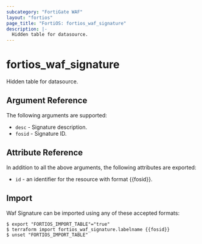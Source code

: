 ```yaml
---
subcategory: "FortiGate WAF"
layout: "fortios"
page_title: "FortiOS: fortios_waf_signature"
description: |-
  Hidden table for datasource.
---
```


# fortios_waf_signature
Hidden table for datasource.

## Argument Reference

The following arguments are supported:

* `desc` - Signature description.
* `fosid` - Signature ID.


## Attribute Reference

In addition to all the above arguments, the following attributes are exported:
* `id` - an identifier for the resource with format {{fosid}}.

## Import

Waf Signature can be imported using any of these accepted formats:
```
$ export "FORTIOS_IMPORT_TABLE"="true"
$ terraform import fortios_waf_signature.labelname {{fosid}}
$ unset "FORTIOS_IMPORT_TABLE"
```
